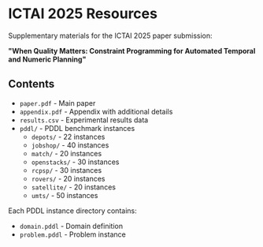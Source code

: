 # ICTAI 2025 Resources

Supplementary materials for the ICTAI 2025 paper submission:

**"When Quality Matters: Constraint Programming for Automated Temporal and Numeric Planning"**

## Contents

- `paper.pdf` - Main paper
- `appendix.pdf` - Appendix with additional details
- `results.csv` - Experimental results data
- `pddl/` - PDDL benchmark instances
  - `depots/` - 22 instances
  - `jobshop/` - 40 instances
  - `match/` - 20 instances
  - `openstacks/` - 30 instances
  - `rcpsp/` - 30 instances
  - `rovers/` - 20 instances
  - `satellite/` - 20 instances
  - `umts/` - 50 instances

Each PDDL instance directory contains:

- `domain.pddl` - Domain definition
- `problem.pddl` - Problem instance

